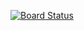 [![Board Status](https://dev.azure.com/Jeonju/756356ef-3ec2-417e-bb30-07eb8b087fde/c89cc009-5bef-40ef-8c9d-7459d8c00732/_apis/work/boardbadge/b16440e9-84e7-4b13-8368-8bb564332386)](https://dev.azure.com/Jeonju/756356ef-3ec2-417e-bb30-07eb8b087fde/_boards/board/t/c89cc009-5bef-40ef-8c9d-7459d8c00732/Microsoft.RequirementCategory)